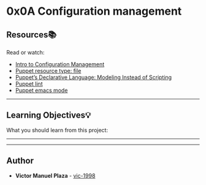 # 0x0A Configuration management

## Resources:books:
Read or watch:
* [Intro to Configuration Management](https://intranet.hbtn.io/rltoken/r-NmkYO8bxIKp2qEx2ZjKQ)
* [Puppet resource type: file](https://intranet.hbtn.io/rltoken/fuhnsI9_1_F4GrHwGT3GxA)
* [Puppet’s Declarative Language: Modeling Instead of Scripting](https://intranet.hbtn.io/rltoken/Fqmb5rnChQgYAypvKoTxAQ)
* [Puppet lint](https://intranet.hbtn.io/rltoken/oezu0m_hJ8nEVA6a9o17Tw)
* [Puppet emacs mode](https://intranet.hbtn.io/rltoken/N70cVw8mG3707He-OxjP1w)

---
## Learning Objectives:bulb:
What you should learn from this project:

---
---

## Author
* **Victor Manuel Plaza** - [vic-1998](https://github.com/vic-1998)
